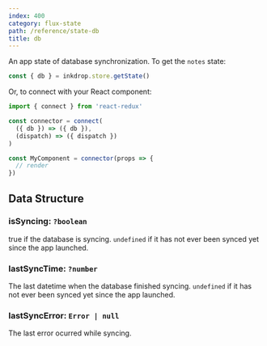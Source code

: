 ```yaml
---
index: 400
category: flux-state
path: /reference/state-db
title: db
---
```


An app state of database synchronization.
To get the `notes` state:

```js
const { db } = inkdrop.store.getState()
```

Or, to connect with your React component:

```js
import { connect } from 'react-redux'

const connector = connect(
  ({ db }) => ({ db }),
  (dispatch) => ({ dispatch })
)

const MyComponent = connector(props => {
  // render
})
```

## Data Structure

### isSyncing: `?boolean`

true if the database is syncing.
`undefined` if it has not ever been synced yet since the app launched.

### lastSyncTime: `?number`

The last datetime when the database finished syncing.
`undefined` if it has not ever been synced yet since the app launched.

### lastSyncError: `Error | null`

The last error ocurred while syncing.
